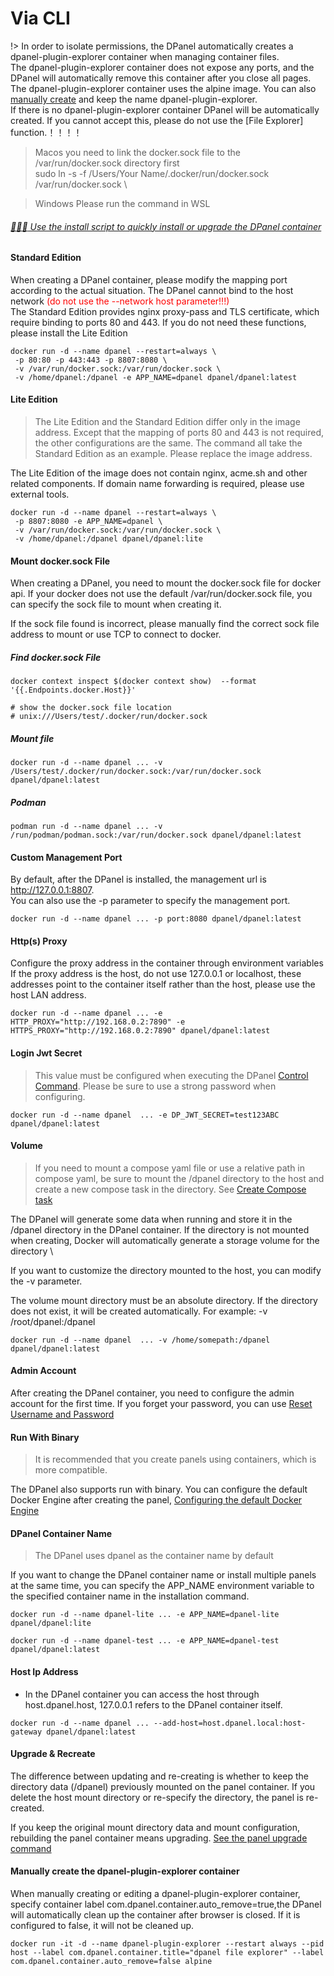 # Via CLI

!> In order to isolate permissions, the DPanel automatically creates a dpanel-plugin-explorer container when managing container files. \
The dpanel-plugin-explorer container does not expose any ports, and the DPanel will automatically remove this container after you close all pages.\
The dpanel-plugin-explorer container uses the alpine image. You can also [manually create](/en-us/install/docker?id=manually-create-the-dpanel-plugin-explorer-container) and keep the name dpanel-plugin-explorer.\
If there is no dpanel-plugin-explorer container DPanel will be automatically created. If you cannot accept this, please do not use the [File Explorer] function.！！！！ 

> Macos you need to link the docker.sock file to the /var/run/docker.sock directory first\
> sudo ln -s -f /Users/Your Name/.docker/run/docker.sock /var/run/docker.sock \

> Windows Please run the command in WSL

###### [:rocket::rocket::rocket: Use the install script to quickly install or upgrade the DPanel container](/en-us/install/shell)

#### Standard Edition

When creating a DPanel container, please modify the mapping port according to the actual situation. The DPanel cannot bind to the host network <span style="color: red"> (do not use the --network host parameter!!!) </span> \
The Standard Edition provides nginx proxy-pass and TLS certificate, which require binding to ports 80 and 443. If you do not need these functions, please install the Lite Edition

```
docker run -d --name dpanel --restart=always \
 -p 80:80 -p 443:443 -p 8807:8080 \
 -v /var/run/docker.sock:/var/run/docker.sock \
 -v /home/dpanel:/dpanel -e APP_NAME=dpanel dpanel/dpanel:latest
```

#### Lite Edition

> The Lite Edition and the Standard Edition differ only in the image address. Except that the mapping of ports 80 and 443 is not required, the other configurations are the same. The command all take the Standard Edition as an example. Please replace the image address.

The Lite Edition of the image does not contain nginx, acme.sh and other related components. If domain name forwarding is required, please use external tools.


```
docker run -d --name dpanel --restart=always \
 -p 8807:8080 -e APP_NAME=dpanel \
 -v /var/run/docker.sock:/var/run/docker.sock \
 -v /home/dpanel:/dpanel dpanel/dpanel:lite
 ```

#### Mount docker.sock File

When creating a DPanel, you need to mount the docker.sock file for docker api. If your docker does not use the default /var/run/docker.sock file, you can specify the sock file to mount when creating it.

If the sock file found is incorrect, please manually find the correct sock file address to mount or use TCP to connect to docker.

##### Find docker.sock File

```
docker context inspect $(docker context show)  --format '{{.Endpoints.docker.Host}}'

# show the docker.sock file location
# unix:///Users/test/.docker/run/docker.sock
```

##### Mount file

```
docker run -d --name dpanel ... -v /Users/test/.docker/run/docker.sock:/var/run/docker.sock dpanel/dpanel:latest
```

##### Podman

```
podman run -d --name dpanel ... -v /run/podman/podman.sock:/var/run/docker.sock dpanel/dpanel:latest
```

 #### Custom Management Port

By default, after the DPanel is installed, the management url is http://127.0.0.1:8807. \
You can also use the -p parameter to specify the management port.

```
docker run -d --name dpanel ... -p port:8080 dpanel/dpanel:latest
```

#### Http(s) Proxy

Configure the proxy address in the container through environment variables \
If the proxy address is the host, do not use 127.0.0.1 or localhost, these addresses point to the container itself rather than the host, please use the host LAN address.

```
docker run -d --name dpanel ... -e HTTP_PROXY="http://192.168.0.2:7890" -e HTTPS_PROXY="http://192.168.0.2:7890" dpanel/dpanel:latest
```

#### Login Jwt Secret

> This value must be configured when executing the DPanel [Control Command](). Please be sure to use a strong password when configuring.

```
docker run -d --name dpanel  ... -e DP_JWT_SECRET=test123ABC  dpanel/dpanel:latest
```

#### Volume

> If you need to mount a compose yaml file or use a relative path in compose yaml, be sure to mount the /dpanel directory to the host and create a new compose task in the directory. See [Create Compose task](zh-cn/manual/compose/create?id=通过挂载存储路径的方式创建)

The DPanel will generate some data when running and store it in the /dpanel directory in the DPanel container. If the directory is not mounted when creating, Docker will automatically generate a storage volume for the directory \

If you want to customize the directory mounted to the host, you can modify the -v parameter.

The volume mount directory must be an absolute directory. If the directory does not exist, it will be created automatically. For example: -v /root/dpanel:/dpanel

```
docker run -d --name dpanel  ... -v /home/somepath:/dpanel dpanel/dpanel:latest
```

#### Admin Account

After creating the DPanel container, you need to configure the admin account for the first time. If you forget your password, you can use [Reset Username and Password](/zh-cn/install/ctrl?id=重置管理员用户)


#### Run With Binary

> It is recommended that you create panels using containers, which is more compatible.

The DPanel also supports run with binary. You can configure the default Docker Engine after creating the panel, [Configuring the default Docker Engine](/zh-cn/manual/setting/docker-env?id=配置默认-docker-环境)

#### DPanel Container Name

> The DPanel uses dpanel as the container name by default

If you want to change the DPanel container name or install multiple panels at the same time, you can specify the APP_NAME environment variable to the specified container name in the installation command.

```
docker run -d --name dpanel-lite ... -e APP_NAME=dpanel-lite dpanel/dpanel:lite
```

```
docker run -d --name dpanel-test ... -e APP_NAME=dpanel-test dpanel/dpanel:latest
```

#### Host Ip Address

- In the DPanel container you can access the host through host.dpanel.host, 127.0.0.1 refers to the DPanel container itself.

```
docker run -d --name dpanel ... --add-host=host.dpanel.local:host-gateway dpanel/dpanel:latest
```

#### Upgrade & Recreate

The difference between updating and re-creating is whether to keep the directory data (/dpanel) previously mounted on the panel container. If you delete the host mount directory or re-specify the directory, the panel is re-created.

If you keep the original mount directory data and mount configuration, rebuilding the panel container means upgrading. [See the panel upgrade command](/zh-cn/manual/setting/upgrade)

#### Manually create the dpanel-plugin-explorer container

When manually creating or editing a dpanel-plugin-explorer container, specify container label com.dpanel.container.auto_remove=true,the DPanel will automatically clean up the container after browser is closed. If it is configured to false, it will not be cleaned up.

```
docker run -it -d --name dpanel-plugin-explorer --restart always --pid host --label com.dpanel.container.title="dpanel file explorer" --label com.dpanel.container.auto_remove=false alpine
```
